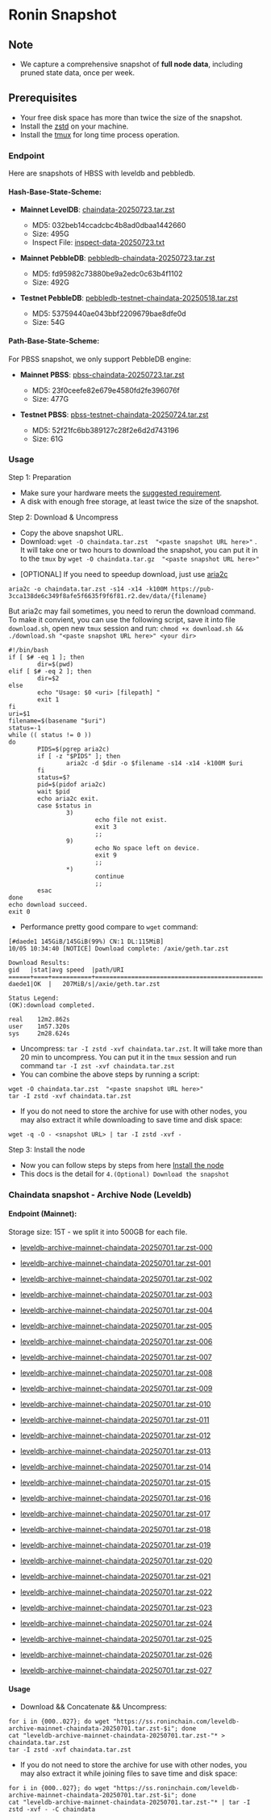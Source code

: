# Ronin Snapshot

## Note
- We capture a comprehensive snapshot of **full node data**, including pruned state data, once per week.

## Prerequisites
- Your free disk space has more than twice the size of the snapshot.
- Install the [zstd](https://github.com/facebook/zstd) on your machine.
- Install the [tmux](https://github.com/tmux/tmux/wiki/Installing) for long time process operation.


### Endpoint

Here are snapshots of HBSS with leveldb and pebbledb.

#### Hash-Base-State-Scheme:

- **Mainnet LevelDB**: [chaindata-20250723.tar.zst](https://pub-3cca138de6c349f8afe5f6635f9f6f81.r2.dev/data/chaindata-20250723.tar.zst)
  - MD5: 032beb14ccadcbc4b8ad0dbaa1442660
  - Size: 495G
  - Inspect File: [inspect-data-20250723.txt](https://pub-3cca138de6c349f8afe5f6635f9f6f81.r2.dev/data/inspect-data-20250723.txt)

- **Mainnet PebbleDB**: [pebbledb-chaindata-20250723.tar.zst](https://pub-3cca138de6c349f8afe5f6635f9f6f81.r2.dev/data/pebbledb-chaindata-20250723.tar.zst)
  - MD5: fd95982c73880be9a2edc0c63b4f1102
  - Size: 492G





- **Testnet PebbleDB**: [pebbledb-testnet-chaindata-20250518.tar.zst](https://pub-3cca138de6c349f8afe5f6635f9f6f81.r2.dev/data/pebbledb-testnet-chaindata-20250518.tar.zst)
  - MD5: 53759440ae043bbf2209679bae8dfe0d
  - Size: 54G



#### Path-Base-State-Scheme:
For PBSS snapshot, we only support PebbleDB engine:

- **Mainnet PBSS**: [pbss-chaindata-20250723.tar.zst](https://pub-3cca138de6c349f8afe5f6635f9f6f81.r2.dev/data/pbss-chaindata-20250723.tar.zst)
  - MD5: 23f0ceefe82e679e4580fd2fe396076f
  - Size: 477G



- **Testnet PBSS**: [pbss-testnet-chaindata-20250724.tar.zst](https://pub-3cca138de6c349f8afe5f6635f9f6f81.r2.dev/data/pbss-testnet-chaindata-20250724.tar.zst)
  - MD5: 52f21fc6bb389127c28f2e6d2d743196
  - Size: 61G


### Usage

Step 1: Preparation
- Make sure your hardware meets the [suggested requirement](https://docs.roninchain.com/validators/setup/overview#hardware-requirements).
- A disk with enough free storage, at least twice the size of the snapshot.

Step 2: Download & Uncompress
- Copy the above snapshot URL.
- Download:  `wget -O chaindata.tar.zst  "<paste snapshot URL here>"` . It will take one or two hours to download the snapshot, you can put it in to the `tmux` by `wget -O chaindata.tar.gz  "<paste snapshot URL here>"`


* [OPTIONAL] If you need to speedup download, just use [aria2c](https://github.com/aria2/aria2)
```
aria2c -o chaindata.tar.zst -s14 -x14 -k100M https://pub-3cca138de6c349f8afe5f6635f9f6f81.r2.dev/data/{filename}
```

But aria2c may fail sometimes, you need to rerun the download command. To make it convient, you can use the following script, save it into file `download.sh`, open new `tmux` session and run: `chmod +x download.sh && ./download.sh "<paste snapshot URL here>" <your dir>`
```
#!/bin/bash
if [ $# -eq 1 ]; then
        dir=$(pwd)
elif [ $# -eq 2 ]; then
        dir=$2
else
        echo "Usage: $0 <uri> [filepath] "
        exit 1
fi
uri=$1
filename=$(basename "$uri")
status=-1
while (( status != 0 ))
do
        PIDS=$(pgrep aria2c)
        if [ -z "$PIDS" ]; then
                aria2c -d $dir -o $filename -s14 -x14 -k100M $uri
        fi
        status=$?
        pid=$(pidof aria2c)
        wait $pid
        echo aria2c exit.
        case $status in
                3)
                        echo file not exist.
                        exit 3
                        ;;
                9)
                        echo No space left on device.
                        exit 9
                        ;;
                *)
                        continue
                        ;;
        esac
done
echo download succeed.
exit 0
```

- Performance pretty good compare to `wget` command:

```
[#daede1 145GiB/145GiB(99%) CN:1 DL:115MiB]
10/05 10:34:40 [NOTICE] Download complete: /axie/geth.tar.zst

Download Results:
gid   |stat|avg speed  |path/URI
======+====+===========+=======================================================
daede1|OK  |   207MiB/s|/axie/geth.tar.zst

Status Legend:
(OK):download completed.

real    12m2.862s
user    1m57.320s
sys     2m28.624s
```

- Uncompress: `tar -I zstd -xvf chaindata.tar.zst`. It will take more than 20 min to uncompress. You can put it in the `tmux` session and run command `tar -I zst -xvf chaindata.tar.zst`
- You can combine the above steps by running a script:

```
wget -O chaindata.tar.zst  "<paste snapshot URL here>"
tar -I zstd -xvf chaindata.tar.zst
```


- If you do not need to store the archive for use with other nodes, you may also extract it while downloading to save time and disk space:
```
wget -q -O - <snapshot URL> | tar -I zstd -xvf -
```


Step 3: Install the node
- Now you can follow steps by steps from here [Install the node ](https://docs.roninchain.com/developers/nodes/mainnet)
- This docs is the detail for `4.(Optional) Download the snapshot`


### Chaindata snapshot - Archive Node (Leveldb)
#### Endpoint (Mainnet):

Storage size: 15T - we split it into 500GB for each file.


- [leveldb-archive-mainnet-chaindata-20250701.tar.zst-000](https://ss.roninchain.com/leveldb-archive-mainnet-chaindata-20250701.tar.zst-000)

- [leveldb-archive-mainnet-chaindata-20250701.tar.zst-001](https://ss.roninchain.com/leveldb-archive-mainnet-chaindata-20250701.tar.zst-001)

- [leveldb-archive-mainnet-chaindata-20250701.tar.zst-002](https://ss.roninchain.com/leveldb-archive-mainnet-chaindata-20250701.tar.zst-002)

- [leveldb-archive-mainnet-chaindata-20250701.tar.zst-003](https://ss.roninchain.com/leveldb-archive-mainnet-chaindata-20250701.tar.zst-003)

- [leveldb-archive-mainnet-chaindata-20250701.tar.zst-004](https://ss.roninchain.com/leveldb-archive-mainnet-chaindata-20250701.tar.zst-004)

- [leveldb-archive-mainnet-chaindata-20250701.tar.zst-005](https://ss.roninchain.com/leveldb-archive-mainnet-chaindata-20250701.tar.zst-005)

- [leveldb-archive-mainnet-chaindata-20250701.tar.zst-006](https://ss.roninchain.com/leveldb-archive-mainnet-chaindata-20250701.tar.zst-006)

- [leveldb-archive-mainnet-chaindata-20250701.tar.zst-007](https://ss.roninchain.com/leveldb-archive-mainnet-chaindata-20250701.tar.zst-007)

- [leveldb-archive-mainnet-chaindata-20250701.tar.zst-008](https://ss.roninchain.com/leveldb-archive-mainnet-chaindata-20250701.tar.zst-008)

- [leveldb-archive-mainnet-chaindata-20250701.tar.zst-009](https://ss.roninchain.com/leveldb-archive-mainnet-chaindata-20250701.tar.zst-009)

- [leveldb-archive-mainnet-chaindata-20250701.tar.zst-010](https://ss.roninchain.com/leveldb-archive-mainnet-chaindata-20250701.tar.zst-010)

- [leveldb-archive-mainnet-chaindata-20250701.tar.zst-011](https://ss.roninchain.com/leveldb-archive-mainnet-chaindata-20250701.tar.zst-011)

- [leveldb-archive-mainnet-chaindata-20250701.tar.zst-012](https://ss.roninchain.com/leveldb-archive-mainnet-chaindata-20250701.tar.zst-012)

- [leveldb-archive-mainnet-chaindata-20250701.tar.zst-013](https://ss.roninchain.com/leveldb-archive-mainnet-chaindata-20250701.tar.zst-013)

- [leveldb-archive-mainnet-chaindata-20250701.tar.zst-014](https://ss.roninchain.com/leveldb-archive-mainnet-chaindata-20250701.tar.zst-014)

- [leveldb-archive-mainnet-chaindata-20250701.tar.zst-015](https://ss.roninchain.com/leveldb-archive-mainnet-chaindata-20250701.tar.zst-015)

- [leveldb-archive-mainnet-chaindata-20250701.tar.zst-016](https://ss.roninchain.com/leveldb-archive-mainnet-chaindata-20250701.tar.zst-016)

- [leveldb-archive-mainnet-chaindata-20250701.tar.zst-017](https://ss.roninchain.com/leveldb-archive-mainnet-chaindata-20250701.tar.zst-017)

- [leveldb-archive-mainnet-chaindata-20250701.tar.zst-018](https://ss.roninchain.com/leveldb-archive-mainnet-chaindata-20250701.tar.zst-018)

- [leveldb-archive-mainnet-chaindata-20250701.tar.zst-019](https://ss.roninchain.com/leveldb-archive-mainnet-chaindata-20250701.tar.zst-019)

- [leveldb-archive-mainnet-chaindata-20250701.tar.zst-020](https://ss.roninchain.com/leveldb-archive-mainnet-chaindata-20250701.tar.zst-020)

- [leveldb-archive-mainnet-chaindata-20250701.tar.zst-021](https://ss.roninchain.com/leveldb-archive-mainnet-chaindata-20250701.tar.zst-021)

- [leveldb-archive-mainnet-chaindata-20250701.tar.zst-022](https://ss.roninchain.com/leveldb-archive-mainnet-chaindata-20250701.tar.zst-022)

- [leveldb-archive-mainnet-chaindata-20250701.tar.zst-023](https://ss.roninchain.com/leveldb-archive-mainnet-chaindata-20250701.tar.zst-023)

- [leveldb-archive-mainnet-chaindata-20250701.tar.zst-024](https://ss.roninchain.com/leveldb-archive-mainnet-chaindata-20250701.tar.zst-024)

- [leveldb-archive-mainnet-chaindata-20250701.tar.zst-025](https://ss.roninchain.com/leveldb-archive-mainnet-chaindata-20250701.tar.zst-025)

- [leveldb-archive-mainnet-chaindata-20250701.tar.zst-026](https://ss.roninchain.com/leveldb-archive-mainnet-chaindata-20250701.tar.zst-026)

- [leveldb-archive-mainnet-chaindata-20250701.tar.zst-027](https://ss.roninchain.com/leveldb-archive-mainnet-chaindata-20250701.tar.zst-027)




#### Usage
- Download && Concatenate && Uncompress:

```shell
for i in {000..027}; do wget "https://ss.roninchain.com/leveldb-archive-mainnet-chaindata-20250701.tar.zst-$i"; done
cat "leveldb-archive-mainnet-chaindata-20250701.tar.zst-"* > chaindata.tar.zst
tar -I zstd -xvf chaindata.tar.zst
```

- If you do not need to store the archive for use with other nodes, you may also extract it while joining files to save time and disk space:

```shell
for i in {000..027}; do wget "https://ss.roninchain.com/leveldb-archive-mainnet-chaindata-20250701.tar.zst-$i"; done
cat "leveldb-archive-mainnet-chaindata-20250701.tar.zst-"* | tar -I zstd -xvf - -C chaindata
```
